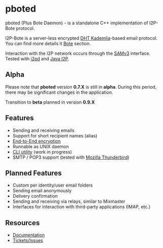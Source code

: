 # pboted

pboted (Plus Bote Daemon) - is a standalone C++ implementation of I2P-Bote protocol.

I2P-Bote is a server-less encrypted [DHT Kademlia](https://en.wikipedia.org/wiki/Distributed_hash_table)-based email protocol.   
You can find more details it [Bote](bote/v5/version5.md) section.

Interaction with the I2P network occurs through the [SAMv3](https://geti2p.net/en/docs/api/samv3) interface.
Tested with [i2pd](https://github.com/PurpleI2P/i2pd) and [Java I2P](https://github.com/i2p/i2p.i2p).

## Alpha

Please note that **pboted** version **0.7.X** is still in **alpha**.
During this period, there may be significant changes in the application.

Transition to **beta** planned in version **0.9.X**

## Features

- Sending and receiving emails
- Support for short recipient names (alias)
- [End-to-End encryption](bote/v5/cryptography/)
- Runnable as UNIX daemon
- [CLI utility](https://github.com/polistern/pbotectl) (work in progress)
- SMTP / POP3 support (tested with [Mozilla Thunderbird](https://www.thunderbird.net/en-US/))

## Planned Features

- Custom per identity/user email folders
- Sending email anonymously
- Delivery confirmation
- Sending and receiving via relays, similar to Mixmaster
- Interfaces for interaction with third-party applications (IMAP, etc.)

## Resources

- [Documentation](https://pboted.readthedocs.io/en/latest/)
- [Tickets/Issues](https://github.com/polistern/pboted/issues)
